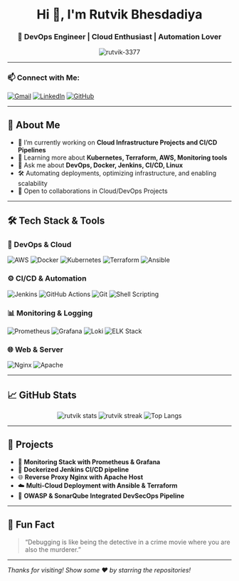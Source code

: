 <h1 align="center">Hi 👋, I'm Rutvik Bhesdadiya</h1>
<h3 align="center">🚀 DevOps Engineer | Cloud Enthusiast | Automation Lover</h3>

<p align="center">
  <img src="https://komarev.com/ghpvc/?username=rutvik-3377&label=Profile%20views&color=0e75b6&style=flat" alt="rutvik-3377" />
</p>

---

### 📫 Connect with Me:

[![Gmail](https://img.shields.io/badge/Gmail-D14836?style=for-the-badge&logo=gmail&logoColor=white)](mailto:rutvikbhesdadiya3377@gmail.com)
[![LinkedIn](https://img.shields.io/badge/LinkedIn-blue?style=for-the-badge&logo=linkedin&logoColor=white)](https://linkedin.com/in/rutvikbhesdadiya)
[![GitHub](https://img.shields.io/badge/GitHub-100000?style=for-the-badge&logo=github&logoColor=white)](https://github.com/rutvik-3377)

---

## 🚀 About Me

- 🔭 I’m currently working on **Cloud Infrastructure Projects and CI/CD Pipelines**
- 🌱 Learning more about **Kubernetes, Terraform, AWS, Monitoring tools**
- 💬 Ask me about **DevOps, Docker, Jenkins, CI/CD, Linux**
- 🛠️ Automating deployments, optimizing infrastructure, and enabling scalability
- 🧠 Open to collaborations in Cloud/DevOps Projects

---

## 🛠️ Tech Stack & Tools

### 🚀 DevOps & Cloud

![AWS](https://img.shields.io/badge/AWS-232F3E?style=for-the-badge&logo=amazonaws&logoColor=white)
![Docker](https://img.shields.io/badge/Docker-2496ED?style=for-the-badge&logo=docker&logoColor=white)
![Kubernetes](https://img.shields.io/badge/Kubernetes-326ce5?style=for-the-badge&logo=kubernetes&logoColor=white)
![Terraform](https://img.shields.io/badge/Terraform-623CE4?style=for-the-badge&logo=terraform&logoColor=white)
![Ansible](https://img.shields.io/badge/Ansible-EE0000?style=for-the-badge&logo=ansible&logoColor=white)

### ⚙️ CI/CD & Automation

![Jenkins](https://img.shields.io/badge/Jenkins-D24939?style=for-the-badge&logo=jenkins&logoColor=white)
![GitHub Actions](https://img.shields.io/badge/GitHub_Actions-2088FF?style=for-the-badge&logo=github-actions&logoColor=white)
![Git](https://img.shields.io/badge/Git-F05032?style=for-the-badge&logo=git&logoColor=white)
![Shell Scripting](https://img.shields.io/badge/Shell-89e051?style=for-the-badge&logo=gnu-bash&logoColor=black)

### 📊 Monitoring & Logging

![Prometheus](https://img.shields.io/badge/Prometheus-E6522C?style=for-the-badge&logo=prometheus&logoColor=white)
![Grafana](https://img.shields.io/badge/Grafana-F46800?style=for-the-badge&logo=grafana&logoColor=white)
![Loki](https://img.shields.io/badge/Loki-0C2233?style=for-the-badge&logo=grafana-labs&logoColor=white)
![ELK Stack](https://img.shields.io/badge/ELK-005571?style=for-the-badge&logo=elastic&logoColor=white)

### 🌐 Web & Server

![Nginx](https://img.shields.io/badge/Nginx-009639?style=for-the-badge&logo=nginx&logoColor=white)
![Apache](https://img.shields.io/badge/Apache-D22128?style=for-the-badge&logo=apache&logoColor=white)

---

## 📈 GitHub Stats

<p align="center">
  <img src="https://github-readme-stats.vercel.app/api?username=rutvik-3377&show_icons=true&theme=radical" alt="rutvik stats" />
  <img src="https://github-readme-streak-stats.herokuapp.com/?user=rutvik-3377&theme=radical" alt="rutvik streak" />
  <img src="https://github-readme-stats.vercel.app/api/top-langs/?username=rutvik-3377&layout=compact&theme=radical" alt="Top Langs" />
</p>

---

## 📌 Projects

- 🔧 **Monitoring Stack with Prometheus & Grafana**
- 🐳 **Dockerized Jenkins CI/CD pipeline**
- 🌐 **Reverse Proxy Nginx with Apache Host**
- ☁️ **Multi-Cloud Deployment with Ansible & Terraform**
- 🔐 **OWASP & SonarQube Integrated DevSecOps Pipeline**

---

## 🧩 Fun Fact

> “Debugging is like being the detective in a crime movie where you are also the murderer.”

---

_Thanks for visiting! Show some ❤️ by starring the repositories!_
